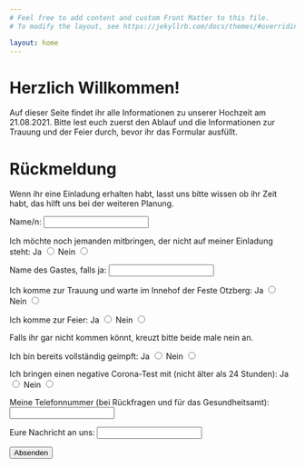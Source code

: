 ```yaml
---
# Feel free to add content and custom Front Matter to this file.
# To modify the layout, see https://jekyllrb.com/docs/themes/#overriding-theme-defaults

layout: home
---
```


<h1>Herzlich Willkommen!</h1>
Auf dieser Seite findet ihr alle Informationen zu unserer Hochzeit am 21.08.2021. Bitte lest euch zuerst den Ablauf und die Informationen zur Trauung und der Feier durch, bevor ihr das Formular ausfüllt.

<h1>Rückmeldung</h1>
Wenn ihr eine Einladung erhalten habt, lasst uns bitte wissen ob ihr Zeit habt, das hilft uns bei der weiteren Planung.

<form action="https://formspree.io/f/xnqovbdr" method="POST">

<label>Name/n: <input type="text" name="name"></label><br>
  
Ich möchte noch jemanden mitbringen, der nicht auf meiner Einladung steht: 
<label> Ja <input type="radio" name="weiterer-gast" value="ja" /></label>
<label> Nein <input type="radio" name="weiterer-gast" value="nein" /></label><br>
  
<label> Name des Gastes, falls ja: <input type="text" name="weiterer-gast-name"/></label><br>

Ich komme zur Trauung und warte im Innehof der Feste Otzberg:
<label> Ja <input type="radio" name="zusage-trauung" value="ja" /></label>
<label> Nein <input type="radio" name="zusage-trauung" value="nein" /></label><br>

Ich komme zur Feier: 
<label> Ja <input type="radio" name="zusage-feier" value="ja" /></label>
<label> Nein <input type="radio" name="zusage-feier" value="nein" /></label><br>
  
Falls ihr gar nicht kommen könnt, kreuzt bitte beide male nein an.

Ich bin bereits vollständig geimpft:
<label> Ja <input type="radio" name="corona-impfung" value="ja" /></label>
<label> Nein <input type="radio" name="corona-impfung" value="nein" /></label><br>
  
Ich bringen einen negative Corona-Test mit (nicht älter als 24 Stunden):
<label> Ja <input type="radio" name="corona-test" value="ja" /></label>
<label> Nein <input type="radio" name="corona-test" value="nein" /></label><br>
  
<label> Meine Telefonnummer (bei Rückfragen und für das Gesundheitsamt): <input type="text" name="telefonnummer"/></label><br>

<label> Eure Nachricht an uns: <input type="text" name="nachricht"/></label><br>

<button type="submit">Absenden</button>
</form><br>
